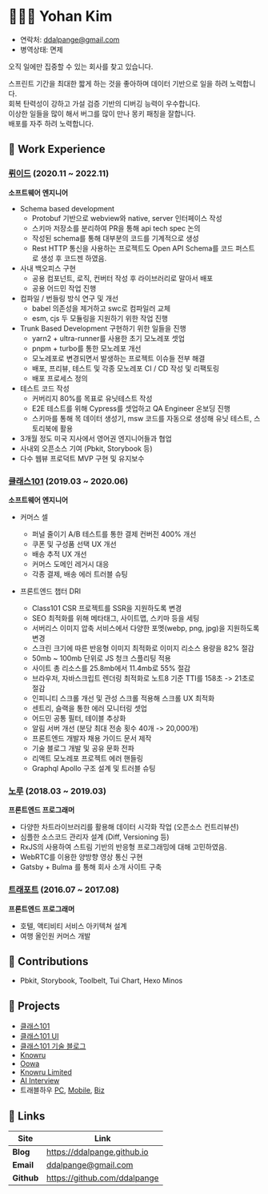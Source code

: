 # 👨🏻‍💻 Yohan Kim

- 연락처: ddalpange@gmail.com 
- 병역상태: 면제

오직 일에만 집중할 수 있는 회사를 찾고 있습니다.

스프린트 기간을 최대한 짧게 하는 것을 좋아하며 데이터 기반으로 일을 하려 노력합니다.  
회복 탄력성이 강하고 가설 검증 기반의 디버깅 능력이 우수합니다.  
이상한 일들을 많이 해서 버그를 많이 만나 몽키 패칭을 잘합니다.  
배포를 자주 하려 노력합니다.

## 📌 Work Experience

###  [뤼이드](https://www.riiid.co/ko/main) (2020.11 ~ 2022.11)

**소프트웨어 엔지니어**
- Schema based development
  - Protobuf 기반으로 webview와 native, server 인터페이스 작성
  - 스키마 저장소를 분리하여 PR을 통해 api tech spec 논의
  - 작성된 schema를 통해 대부분의 코드를 기계적으로 생성
  - Rest HTTP 통신을 사용하는 프로젝트도 Open API Schema를 코드 퍼스트로 생성 후 코드젠 하였음.
- 사내 백오피스 구현
  - 공용 컴포넌트, 로직, 컨버터 작성 후 라이브러리로 말아서 배포
  - 공용 어드민 작업 진행
- 컴파일 / 번들링 방식 연구 및 개선
  - babel 의존성을 제거하고 swc로 컴파일러 교체
  - esm, cjs 두 모듈링을 지원하기 위한 작업 진행
- Trunk Based Development 구현하기 위한 일들을 진행
  - yarn2 + ultra-runner를 사용한 초기 모노레포 셋업
  - pnpm + turbo를 통한 모노레포 개선
  - 모노레포로 변경되면서 발생하는 프로젝트 이슈들 전부 해결
  - 배포, 프리뷰, 테스트 및 각종 모노레포 CI / CD 작성 및 리팩토링
  - 배포 프로세스 정의
- 테스트 코드 작성
  - 커버리지 80%를 목표로 유닛테스트 작성
  - E2E 테스트를 위해 Cypress를 셋업하고 QA Engineer 온보딩 진행
  - 스키마를 통해 목 데이터 생성기, msw 코드를 자동으로 생성해 유닛 테스트, 스토리북에 활용
- 3개월 정도 미국 지사에서 영어권 엔지니어들과 협업
- 사내외 오픈소스 기여 (Pbkit, Storybook 등)
- 다수 웹뷰 프로덕트 MVP 구현 및 유지보수


### [클래스101](https://class101.net) (2019.03 ~ 2020.06)

**소프트웨어 엔지니어**

- 커머스 셀
  - 퍼널 줄이기 A/B 테스트를 통한 결제 컨버전 400% 개선
  - 쿠폰 및 구성품 선택 UX 개선 
  - 배송 추적 UX 개선
  - 커머스 도메인 레거시 대응
  - 각종 결제, 배송 에러 트러블 슈팅
  
- 프론트엔드 챕터 DRI
  - Class101 CSR 프로젝트를 SSR을 지원하도록 변경
  - SEO 최적화를 위해 메타태그, 사이트맵, 스키마 등을 세팅
  - 서버리스 이미지 압축 서비스에서 다양한 포멧(webp, png, jpg)을 지원하도록 변경 
  - 스크린 크기에 따른 반응형 이미지 최적화로 이미지 리소스 용량을 82% 절감 
  - 50mb ~ 100mb 단위로 JS 청크 스플리팅 적용 
  - 사이트 총 리소스를 25.8mb에서 11.4mb로 55% 절감
  - 브라우저, 자바스크립트 렌더링 최적화로 노트8 기준 TTI를 158초 -> 21초로 절감
  - 인피니티 스크롤 개선 및 관성 스크롤 적용해 스크롤 UX 최적화
  - 센트리, 슬랙을 통한 에러 모니터링 셋업
  - 어드민 공통 필터, 테이블 추상화
  - 알림 서버 개선 (분당 최대 전송 횟수 40개 -> 20,000개)
  - 프론트엔드 개발자 채용 가이드 문서 제작
  - 기술 블로그 개발 및 공유 문화 전파
  - 리액트 모노레포 프로젝트 에러 핸들링 
  - Graphql Apollo 구조 설계 및 트러블 슈팅 

### [노루](http://knowru.com) (2018.03 ~ 2019.03)

**프론트엔드 프로그래머**

- 다양한 차트라이브러리를 활용해 데이터 시각화 작업 (오픈소스 컨트리뷰션)
- 심플한 소스코드 관리자 설계 (Diff, Versioning 등)
- RxJS의 사용하여 스트림 기반의 반응형 프로그래밍에 대해 고민하였음.
- WebRTC를 이용한 양방향 영상 통신 구현
- Gatsby + Bulma 를 통해 회사 소개 사이트 구축

### [트래포트](https://m.travelhow.com) (2016.07 ~ 2017.08)

**프론트엔드 프로그래머**

- 호텔, 액티비티 서비스 아키텍쳐 설계
- 여행 올인원 커머스 개발

## 🎨 Contributions

- Pbkit, Storybook, Toolbelt, Tui Chart, Hexo Minos

## 🚀 Projects

- [클래스101](https://class101.net)
- [클래스101 UI](https://ui.class101.dev/)
- [클래스101 기술 블로그](https://class101.dev/)
- [Knowru](https://www.knowru.com)
- [Oowa](https://oowa.io)
- [Knowru Limited](https://www.knowrulimited.com)
- [AI Interview](https://www.ai-interview.com)
- 트래블하우 [PC](https://www.travelhow.com), [Mobile](https://m.travelhow.com), [Biz](https://biz.travelhow.biz)


## 🔗 Links

| Site       | Link                         |
| ---------- | ---------------------------- |
| **Blog**   | https://ddalpange.github.io  |
| **Email**  | ddalpange@gmail.com          |
| **Github** | https://github.com/ddalpange |
